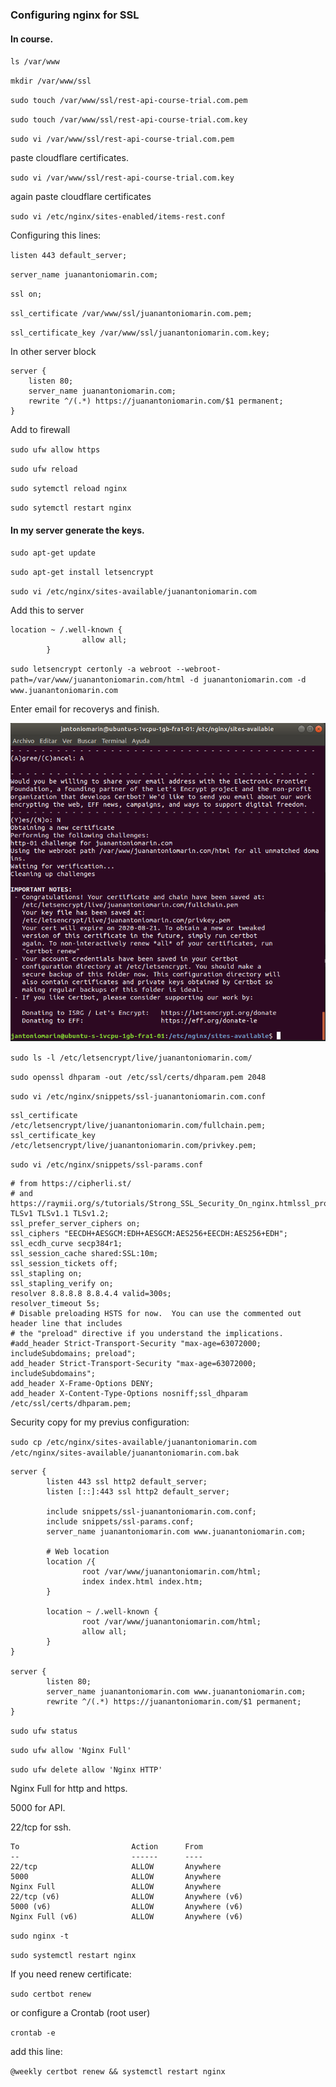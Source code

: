 ### Configuring nginx for SSL

#### In course.

`ls /var/www`

`mkdir /var/www/ssl`

`sudo touch /var/www/ssl/rest-api-course-trial.com.pem`

`sudo touch /var/www/ssl/rest-api-course-trial.com.key`

`sudo vi /var/www/ssl/rest-api-course-trial.com.pem`

paste cloudflare certificates.

`sudo vi /var/www/ssl/rest-api-course-trial.com.key`

again paste cloudflare certificates

`sudo vi /etc/nginx/sites-enabled/items-rest.conf`

Configuring this lines:

`listen 443 default_server;`

`server_name juanantoniomarin.com;`

`ssl on;`

`ssl_certificate /var/www/ssl/juanantoniomarin.com.pem;`

`ssl_certificate_key /var/www/ssl/juanantoniomarin.com.key;`

In other server block
```
server {
    listen 80;
    server_name juanantoniomarin.com;
    rewrite ^/(.*) https://juanantoniomarin.com/$1 permanent;
}
```

Add to firewall

`sudo ufw allow https`

`sudo ufw reload`

`sudo sytemctl reload nginx`

`sudo sytemctl restart nginx`

#### In my server generate the keys.

`sudo apt-get update`

`sudo apt-get install letsencrypt`

`sudo vi /etc/nginx/sites-available/juanantoniomarin.com`

Add this to server

```
location ~ /.well-known {
                allow all;
        }
```

`sudo letsencrypt certonly -a webroot --webroot-path=/var/www/juanantoniomarin.com/html -d juanantoniomarin.com -d www.juanantoniomarin.com`

Enter email for recoverys and finish.

![Image SSH Connect](lets.png)

`sudo ls -l /etc/letsencrypt/live/juanantoniomarin.com/`

`sudo openssl dhparam -out /etc/ssl/certs/dhparam.pem 2048`

`sudo vi /etc/nginx/snippets/ssl-juanantoniomarin.com.conf`

```
ssl_certificate /etc/letsencrypt/live/juanantoniomarin.com/fullchain.pem;
ssl_certificate_key /etc/letsencrypt/live/juanantoniomarin.com/privkey.pem;
```

`sudo vi /etc/nginx/snippets/ssl-params.conf`

```
# from https://cipherli.st/
# and https://raymii.org/s/tutorials/Strong_SSL_Security_On_nginx.htmlssl_protocols TLSv1 TLSv1.1 TLSv1.2;
ssl_prefer_server_ciphers on;
ssl_ciphers "EECDH+AESGCM:EDH+AESGCM:AES256+EECDH:AES256+EDH";
ssl_ecdh_curve secp384r1;
ssl_session_cache shared:SSL:10m;
ssl_session_tickets off;
ssl_stapling on;
ssl_stapling_verify on;
resolver 8.8.8.8 8.8.4.4 valid=300s;
resolver_timeout 5s;
# Disable preloading HSTS for now.  You can use the commented out header line that includes
# the "preload" directive if you understand the implications.
#add_header Strict-Transport-Security "max-age=63072000; includeSubdomains; preload";
add_header Strict-Transport-Security "max-age=63072000; includeSubdomains";
add_header X-Frame-Options DENY;
add_header X-Content-Type-Options nosniff;ssl_dhparam /etc/ssl/certs/dhparam.pem;

```

Security copy for my previus configuration:

`sudo cp /etc/nginx/sites-available/juanantoniomarin.com /etc/nginx/sites-available/juanantoniomarin.com.bak`


```
server {
        listen 443 ssl http2 default_server;
        listen [::]:443 ssl http2 default_server;

        include snippets/ssl-juanantoniomarin.com.conf;
        include snippets/ssl-params.conf;
        server_name juanantoniomarin.com www.juanantoniomarin.com;

        # Web location
        location /{
                root /var/www/juanantoniomarin.com/html;
                index index.html index.htm;
        }

        location ~ /.well-known {
                root /var/www/juanantoniomarin.com/html;
                allow all;
        }
}

server {
        listen 80;
        server_name juanantoniomarin.com www.juanantoniomarin.com;
        rewrite ^/(.*) https://juanantoniomarin.com/$1 permanent;
}

```

`sudo ufw status`

`sudo ufw allow 'Nginx Full'`

`sudo ufw delete allow 'Nginx HTTP'`

Nginx Full for http and https.

5000 for API.

22/tcp for ssh.

```
To                         Action      From
--                         ------      ----
22/tcp                     ALLOW       Anywhere                  
5000                       ALLOW       Anywhere                  
Nginx Full                 ALLOW       Anywhere                  
22/tcp (v6)                ALLOW       Anywhere (v6)             
5000 (v6)                  ALLOW       Anywhere (v6)             
Nginx Full (v6)            ALLOW       Anywhere (v6) 
```

`sudo nginx -t`

`sudo systemctl restart nginx`

If you need renew certificate:

`sudo certbot renew`

or configure a Crontab (root user)

`crontab -e`

add this line:

`@weekly certbot renew && systemctl restart nginx`